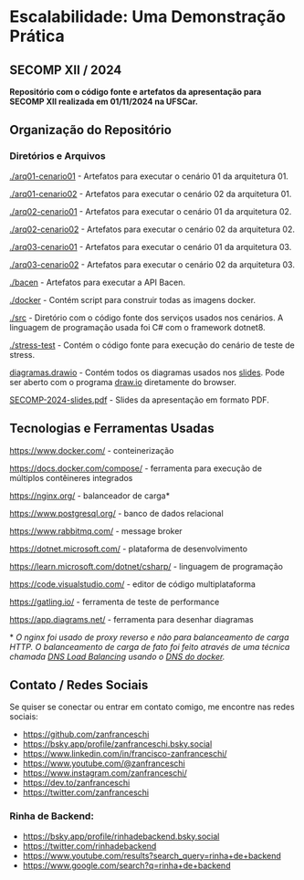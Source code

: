 # Escalabilidade: Uma Demonstração Prática
## SECOMP XII / 2024

**Repositório com o código fonte e artefatos da apresentação para SECOMP XII realizada em 01/11/2024 na UFSCar.**

## Organização do Repositório

### Diretórios e Arquivos

[./arq01-cenario01](./arq01-cenario01) - Artefatos para executar o cenário 01 da arquitetura 01.

[./arq01-cenario02](./arq01-cenario02) - Artefatos para executar o cenário 02 da arquitetura 01.

[./arq02-cenario01](./arq02-cenario01) - Artefatos para executar o cenário 01 da arquitetura 02.

[./arq02-cenario02](./arq02-cenario02) - Artefatos para executar o cenário 02 da arquitetura 02.

[./arq03-cenario01](./arq03-cenario01) - Artefatos para executar o cenário 01 da arquitetura 03.

[./arq03-cenario02](./arq03-cenario02) - Artefatos para executar o cenário 02 da arquitetura 03.

[./bacen](./bacen) - Artefatos para executar a API Bacen.

[./docker](./docker) - Contém script para construir todas as imagens docker.

[./src](./src) - Diretório com o código fonte dos serviços usados nos cenários. A linguagem de programação usada foi C# com o framework dotnet8.

[./stress-test](./stress-test) - Contém o código fonte para execução do cenário de teste de stress.

[diagramas.drawio](./diagramas.drawio) - Contém todos os diagramas usados nos [slides](./SECOMP-2024-slides.pdf). Pode ser aberto com o programa [draw.io](https://app.diagrams.net/) diretamente do browser.

[SECOMP-2024-slides.pdf](./SECOMP-2024-slides.pdf) - Slides da apresentação em formato PDF.

## Tecnologias e Ferramentas Usadas

https://www.docker.com/ - conteinerização

https://docs.docker.com/compose/ - ferramenta para execução de múltiplos contêineres integrados

https://nginx.org/ - balanceador de carga*

https://www.postgresql.org/ - banco de dados relacional

https://www.rabbitmq.com/ - message broker

https://dotnet.microsoft.com/ - plataforma de desenvolvimento

https://learn.microsoft.com/dotnet/csharp/ - linguagem de programação

https://code.visualstudio.com/ - editor de código multiplataforma

https://gatling.io/ - ferramenta de teste de performance

https://app.diagrams.net/ - ferramenta para desenhar diagramas


\* *O nginx foi usado de proxy reverso e não para balanceamento de carga HTTP. O balanceamento de carga de fato foi feito através de uma técnica chamada [DNS Load Balancing](https://www.cloudflare.com/pt-br/learning/performance/what-is-dns-load-balancing/) usando o [DNS do docker](https://docs.docker.com/engine/network/#dns-services).*


## Contato / Redes Sociais

Se quiser se conectar ou entrar em contato comigo, me encontre nas redes sociais:

- https://github.com/zanfranceschi
- https://bsky.app/profile/zanfranceschi.bsky.social
- https://www.linkedin.com/in/francisco-zanfranceschi/
- https://www.youtube.com/@zanfranceschi
- https://www.instagram.com/zanfranceschi/
- https://dev.to/zanfranceschi
- https://twitter.com/zanfranceschi


### Rinha de Backend:
- https://bsky.app/profile/rinhadebackend.bsky.social
- https://twitter.com/rinhadebackend
- https://www.youtube.com/results?search_query=rinha+de+backend
- https://www.google.com/search?q=rinha+de+backend
